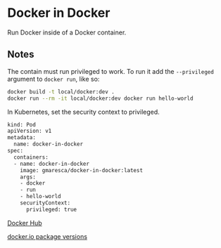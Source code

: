 # Docker in Docker

Run Docker inside of a Docker container.

## Notes

The contain must run privileged to work. To run it add the `--privileged` argument to `docker run`, like so:

``` bash
docker build -t local/docker:dev .
docker run --rm -it local/docker:dev docker run hello-world
```

In Kubernetes, set the security context to privileged.

``` bash
kind: Pod
apiVersion: v1
metadata:
  name: docker-in-docker
spec:
  containers:
  - name: docker-in-docker
    image: gmaresca/docker-in-docker:latest
    args:
    - docker
    - run
    - hello-world
    securityContext:
      privileged: true
```

[Docker Hub](https://hub.docker.com/r/gmaresca/docker-in-docker)

[docker.io package versions](https://launchpad.net/ubuntu/+source/docker.io)
